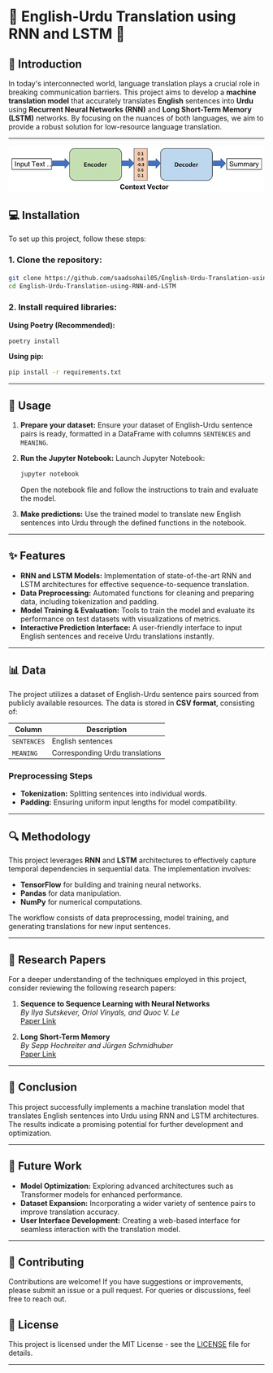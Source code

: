 # 🌟 English-Urdu Translation using RNN and LSTM 🌟

## 📖 Introduction
In today's interconnected world, language translation plays a crucial role in breaking communication barriers. This project aims to develop a **machine translation model** that accurately translates **English** sentences into **Urdu** using **Recurrent Neural Networks (RNN)** and **Long Short-Term Memory (LSTM)** networks. By focusing on the nuances of both languages, we aim to provide a robust solution for low-resource language translation.

---
<div style="display: flex; justify-content: center;">
    <img src="0_8cAuFh6z3drWqa_a.webp" alt="Model Architecture">
</div>



## 💻 Installation

To set up this project, follow these steps:

### 1. Clone the repository:
```bash
git clone https://github.com/saadsohail05/English-Urdu-Translation-using-RNN-and-LSTM.git
cd English-Urdu-Translation-using-RNN-and-LSTM
```

### 2. Install required libraries:
**Using Poetry (Recommended):**
```bash
poetry install
```

**Using pip:**
```bash
pip install -r requirements.txt
```

---

## 🚀 Usage

1. **Prepare your dataset:** Ensure your dataset of English-Urdu sentence pairs is ready, formatted in a DataFrame with columns `SENTENCES` and `MEANING`.

2. **Run the Jupyter Notebook:**
   Launch Jupyter Notebook:
   ```bash
   jupyter notebook
   ```
   Open the notebook file and follow the instructions to train and evaluate the model.

3. **Make predictions:** Use the trained model to translate new English sentences into Urdu through the defined functions in the notebook.

---

## ✨ Features

- **RNN and LSTM Models:** Implementation of state-of-the-art RNN and LSTM architectures for effective sequence-to-sequence translation.
- **Data Preprocessing:** Automated functions for cleaning and preparing data, including tokenization and padding.
- **Model Training & Evaluation:** Tools to train the model and evaluate its performance on test datasets with visualizations of metrics.
- **Interactive Prediction Interface:** A user-friendly interface to input English sentences and receive Urdu translations instantly.

---

## 📊 Data

The project utilizes a dataset of English-Urdu sentence pairs sourced from publicly available resources. The data is stored in **CSV format**, consisting of:

| Column      | Description                     |
|-------------|---------------------------------|
| `SENTENCES` | English sentences               |
| `MEANING`   | Corresponding Urdu translations |

### Preprocessing Steps
- **Tokenization:** Splitting sentences into individual words.
- **Padding:** Ensuring uniform input lengths for model compatibility.

---

## 🔍 Methodology

This project leverages **RNN** and **LSTM** architectures to effectively capture temporal dependencies in sequential data. The implementation involves:

- **TensorFlow** for building and training neural networks.
- **Pandas** for data manipulation.
- **NumPy** for numerical computations.

The workflow consists of data preprocessing, model training, and generating translations for new input sentences.


---

## 📄 Research Papers
For a deeper understanding of the techniques employed in this project, consider reviewing the following research papers:

1. **Sequence to Sequence Learning with Neural Networks**  
   *By Ilya Sutskever, Oriol Vinyals, and Quoc V. Le*  
   [Paper Link](https://arxiv.org/abs/1409.3215)

2. **Long Short-Term Memory**  
   *By Sepp Hochreiter and Jürgen Schmidhuber*  
   [Paper Link](https://www.bioinf.jku.at/publications/older/2604.pdf)

---

## 📝 Conclusion

This project successfully implements a machine translation model that translates English sentences into Urdu using RNN and LSTM architectures. The results indicate a promising potential for further development and optimization.

---

## 🌱 Future Work

- **Model Optimization:** Exploring advanced architectures such as Transformer models for enhanced performance.
- **Dataset Expansion:** Incorporating a wider variety of sentence pairs to improve translation accuracy.
- **User Interface Development:** Creating a web-based interface for seamless interaction with the translation model.

---

## 🤝 Contributing

Contributions are welcome! If you have suggestions or improvements, please submit an issue or a pull request. For queries or discussions, feel free to reach out.


## 📜 License
This project is licensed under the MIT License - see the [LICENSE](LICENSE) file for details.

---
